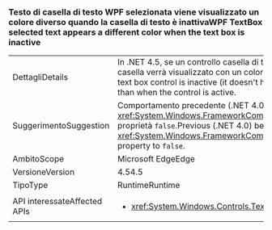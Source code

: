 ### <a name="wpf-textbox-selected-text-appears-a-different-color-when-the-text-box-is-inactive"></a><span data-ttu-id="39944-101">Testo di casella di testo WPF selezionata viene visualizzato un colore diverso quando la casella di testo è inattiva</span><span class="sxs-lookup"><span data-stu-id="39944-101">WPF TextBox selected text appears a different color when the text box is inactive</span></span>

|   |   |
|---|---|
|<span data-ttu-id="39944-102">Dettagli</span><span class="sxs-lookup"><span data-stu-id="39944-102">Details</span></span>|<span data-ttu-id="39944-103">In .NET 4.5, se un controllo casella di testo WPF è inattivo (non ha lo stato attivo), il testo selezionato nella casella verrà visualizzato con un colore diverso rispetto a quando il controllo è attivo.</span><span class="sxs-lookup"><span data-stu-id="39944-103">In .NET 4.5, when a WPF text box control is inactive (it doesn't have focus), the selected text inside the box will appear a different color than when the control is active.</span></span>|
|<span data-ttu-id="39944-104">Suggerimento</span><span class="sxs-lookup"><span data-stu-id="39944-104">Suggestion</span></span>|<span data-ttu-id="39944-105">Comportamento precedente (.NET 4.0) può essere ripristinato impostando il <xref:System.Windows.FrameworkCompatibilityPreferences.AreInactiveSelectionHighlightBrushKeysSupported> proprietà <code>false</code>.</span><span class="sxs-lookup"><span data-stu-id="39944-105">Previous (.NET 4.0) behavior may be restored by setting the <xref:System.Windows.FrameworkCompatibilityPreferences.AreInactiveSelectionHighlightBrushKeysSupported> property to <code>false</code>.</span></span>|
|<span data-ttu-id="39944-106">Ambito</span><span class="sxs-lookup"><span data-stu-id="39944-106">Scope</span></span>|<span data-ttu-id="39944-107">Microsoft Edge</span><span class="sxs-lookup"><span data-stu-id="39944-107">Edge</span></span>|
|<span data-ttu-id="39944-108">Versione</span><span class="sxs-lookup"><span data-stu-id="39944-108">Version</span></span>|<span data-ttu-id="39944-109">4.5</span><span class="sxs-lookup"><span data-stu-id="39944-109">4.5</span></span>|
|<span data-ttu-id="39944-110">Tipo</span><span class="sxs-lookup"><span data-stu-id="39944-110">Type</span></span>|<span data-ttu-id="39944-111">Runtime</span><span class="sxs-lookup"><span data-stu-id="39944-111">Runtime</span></span>|
|<span data-ttu-id="39944-112">API interessate</span><span class="sxs-lookup"><span data-stu-id="39944-112">Affected APIs</span></span>|<ul><li><xref:System.Windows.Controls.TextBox?displayProperty=nameWithType></li></ul>|

